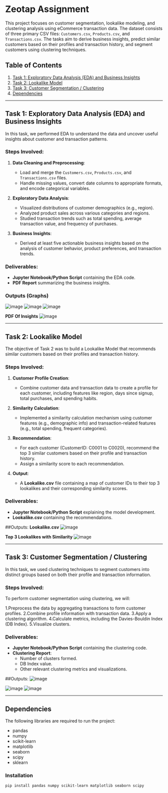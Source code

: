 # Zeotap Assignment

This project focuses on customer segmentation, lookalike modeling, and clustering analysis using eCommerce transaction data. The dataset consists of three primary CSV files: `Customers.csv`, `Products.csv`, and `Transactions.csv`. The tasks aim to derive business insights, predict similar customers based on their profiles and transaction history, and segment customers using clustering techniques.

## Table of Contents

1. [Task 1: Exploratory Data Analysis (EDA) and Business Insights](#task-1-exploratory-data-analysis-eda-and-business-insights)
2. [Task 2: Lookalike Model](#task-2-lookalike-model)
3. [Task 3: Customer Segmentation / Clustering](#task-3-customer-segmentation--clustering)
4. [Dependencies](#dependencies)

---

## Task 1: Exploratory Data Analysis (EDA) and Business Insights

In this task, we performed EDA to understand the data and uncover useful insights about customer and transaction patterns.

### Steps Involved:
1. **Data Cleaning and Preprocessing**:
   - Load and merge the `Customers.csv`, `Products.csv`, and `Transactions.csv` files.
   - Handle missing values, convert date columns to appropriate formats, and encode categorical variables.
   
2. **Exploratory Data Analysis**:
   - Visualized distributions of customer demographics (e.g., region).
   - Analyzed product sales across various categories and regions.
   - Studied transaction trends such as total spending, average transaction value, and frequency of purchases.
   
3. **Business Insights**:
   - Derived at least five actionable business insights based on the analysis of customer behavior, product preferences, and transaction trends.

### Deliverables:
- **Jupyter Notebook/Python Script** containing the EDA code.
- **PDF Report** summarizing the business insights.

### Outputs (Graphs)
![image](https://github.com/user-attachments/assets/a97929b4-0eea-4a9e-9250-67ad7292bb2b)
![image](https://github.com/user-attachments/assets/ea2da73d-73bb-40d8-ab0b-452539504c24)
![image](https://github.com/user-attachments/assets/05d2e48f-1f52-414f-a9fd-f0f9eca36a46)

**PDF Of Insights** 
![image](https://github.com/user-attachments/assets/62d0ed51-0ef6-4b53-a25e-019fa3e21055)

---

## Task 2: Lookalike Model

The objective of Task 2 was to build a Lookalike Model that recommends similar customers based on their profiles and transaction history.

### Steps Involved:
1. **Customer Profile Creation**:
   - Combine customer data and transaction data to create a profile for each customer, including features like region, days since signup, total purchases, and spending habits.
   
2. **Similarity Calculation**:
   - Implemented a similarity calculation mechanism using customer features (e.g., demographic info) and transaction-related features (e.g., total spending, frequent categories).
   
3. **Recommendation**:
   - For each customer (CustomerID: C0001 to C0020), recommend the top 3 similar customers based on their profile and transaction history.
   - Assign a similarity score to each recommendation.

4. **Output**:
   - A **Lookalike.csv** file containing a map of customer IDs to their top 3 lookalikes and their corresponding similarity scores.

### Deliverables:
- **Jupyter Notebook/Python Script** explaining the model development.
- **Lookalike.csv** containing the recommendations.

##Outputs:
**Lookalike.csv**
![image](https://github.com/user-attachments/assets/9d91e49a-b1df-404e-8d1a-6379e00f37c1)


**Top 3 Lookalikes with Similarity**
![image](https://github.com/user-attachments/assets/ae1ee45e-7d8a-4c03-a30e-80fdd3a143a4)

---

## Task 3: Customer Segmentation / Clustering

In this task, we used clustering techniques to segment customers into distinct groups based on both their profile and transaction information.

### Steps Involved:
To perform customer segmentation using clustering, we will:

1.Preprocess the data by aggregating transactions to form customer profiles.
2.Combine profile information with transaction data.
3.Apply a clustering algorithm.
4.Calculate metrics, including the Davies-Bouldin Index (DB Index).
5.Visualize clusters.

### Deliverables:
- **Jupyter Notebook/Python Script** containing the clustering code.
- **Clustering Report**:
  - Number of clusters formed.
  - DB Index value.
  - Other relevant clustering metrics and visualizations.

##Outputs:
![image](https://github.com/user-attachments/assets/ba5e345a-de8a-4f1b-903a-af89c6f31ec8)

![image](https://github.com/user-attachments/assets/1bc62d80-13c0-4721-b032-f1f648d42e94)
![image](https://github.com/user-attachments/assets/f4d5d0d2-0291-49b1-9cbf-b0c280cac2f4)

---

## Dependencies

The following libraries are required to run the project:

- pandas
- numpy
- scikit-learn
- matplotlib
- seaborn
- scipy
- sklearn

### Installation
```bash
pip install pandas numpy scikit-learn matplotlib seaborn scipy
